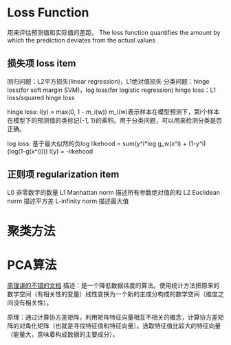# Loss Function
用来评估预测值和实际值的差距。
The loss function quantifies the amount by which the prediction deviates from the actual values

## 损失项 loss item
回归问题：L2平方损失(linear regression)，L1绝对值损失
分类问题：hinge loss(for soft margin SVM)，log loss(for logistic regression)
hinge loss：L1 loss/squared hinge loss

hinge loss:
l(y) = max(0, 1 - m_i(w))
m_i(w)表示样本在模型预测下，第i个样本在模型下的预测值的类标记{-1, 1}的乘积。用于分类问题，可以用来检测分类是否正确。

log loss:
基于最大似然的负log
likehood = sum(y^i*log g_w(x^i) + (1-y^i)(log(1-g(x^i))))
l(y) = -likehood

## 正则项 regularization item
L0 非零数字的数量
L1 Manhattan norm 描述所有参数绝对值的和
L2 Euclidean norm 描述平方差
L-infinity norm 描述最大值


# 聚类方法

# PCA算法
[原理讲的不错的文档](https://wenku.baidu.com/view/2b41ccf065ce050876321385.html)
描述：是一个降低数据纬度的算法。使用统计方法把原来的数学空间（有相关性的变量）线性变换为一个新的主成分构成的数学空间（维度之间没有相关性）。

原理：通过计算协方差矩阵，利用矩阵特征向量相互不相关的概念，计算协方差矩阵的对角化矩阵（也就是寻找特征值和特征向量）。选取特征值比较大的特征向量（能量大，意味着构成数据的主要成分）。
